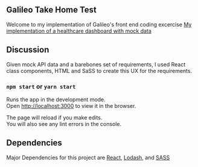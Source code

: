 ## Galileo Take Home Test
Welcome to my implementation of Galileo's front end coding excercise
[My implementation of a healthcare dashboard with mock data](./src/assets/galileo-take-home.png)

## Discussion

Given mock API data and a barebones set of requirements, I used React class components, HTML and SaSS to create this UX for the requirements.

### `npm start` or `yarn start`

Runs the app in the development mode.<br />
Open [http://localhost:3000](http://localhost:3000) to view it in the browser.

The page will reload if you make edits.<br />
You will also see any lint errors in the console.

## Dependencies 
Major Dependencies for this project are [React](https://reactjs.org), [Lodash](https://lodash.com), and [SASS](https://sass-lang.com/guide)

